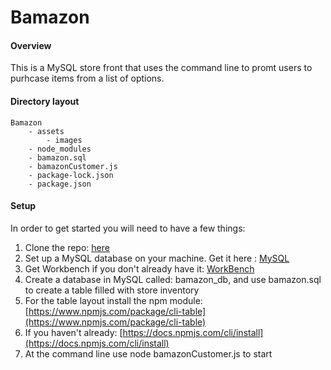 # Bamazon

#### Overview
This is a MySQL store front that uses the command line to promt users to purhcase items from a list of options.  

#### Directory layout

```
Bamazon
    - assets
        - images
    - node_modules
    - bamazon.sql
    - bamazonCustomer.js
    - package-lock.json
    - package.json

```

#### Setup
In order to get started you will need to have a few things:

1.  Clone the repo: [here](https://github.com/Malkons/Bamazon.git)
2.  Set up a MySQL database on your machine. Get it here : [MySQL](https://dev.mysql.com/downloads/mysql/)
3.  Get Workbench if you don't already have it: [WorkBench](https://www.mysql.com/products/workbench/)
4.  Create a database in MySQL called: bamazon_db, and use bamazon.sql to create a table filled with store inventory
7.  For the table layout install the npm module: [https://www.npmjs.com/package/cli-table](https://www.npmjs.com/package/cli-table)
5.  If you haven't already: [https://docs.npmjs.com/cli/install](https://docs.npmjs.com/cli/install)
6.  At the command line use node bamazonCustomer.js to start



